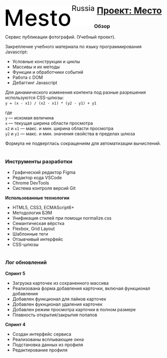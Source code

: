 
<h1 align="right"><a href="https://script-ninja.github.io/mesto/index.html" target="_blank"><img src="./images/header__logo_dark.svg" align="left">Проект: Место</a></h1>

### Обзор

Сервис публикации фотографий. (Учебный проект).

Закрепление учебного материала по языку программирования Javascript:
- Условные конструкции и циклы
- Массивы и их методы
- Функции и обработчики событий
- Работа с DOM
- Дебаггинг Javascript

Для динамического изменения контента под разные разрешения используются CSS-шлюзы:<br>
`y = (x - x1) / (x2 - x1) * (y2 - y1) + y1`

где<br>
`y` — искомая величина<br>
`x` — текущая ширина области просмотра<br>
`x2` и `x1` — макс. и мин. ширина области просмотра<br>
`y2` и `y1` — макс. и мин. значения свойства в пределах шлюза<br>

Формула не подверглась сокращениям для автоматизации вычислений.<br>

#

### Инструменты разработки
- Графический редактор Figma
- Редактор кода VSCode
- Chrome DevTools
- Система контроля версий Git

**Использованные технологии**
- HTML5, CSS3, ECMAScript6+
- Методология БЭМ
- Унификация стилей при помощи normalize.css
- Семантическая вёрстка
- Flexbox, Grid Layout
- Шаблонные теги
- Отзывчивый интерфейс
- CSS-шлюзы

#

### Лог обновлений

**Спринт 5**
- Загрузка карточек из сохраненного массива
- Реализована форма добавления карточки, включая функционал добавления
- Добавлен функционал для лайков карточек
- Добавлен фукнционал удаления карточек
- Добавлен режим просмотра карточки в полном размере
- Плавность открытия/закрытия попапов

**Спринт 4**
- Создан интерфейс сервиса
- Реализованы всплывающие окна
- Подстановка данных из профиля
- Редактирование профиля
